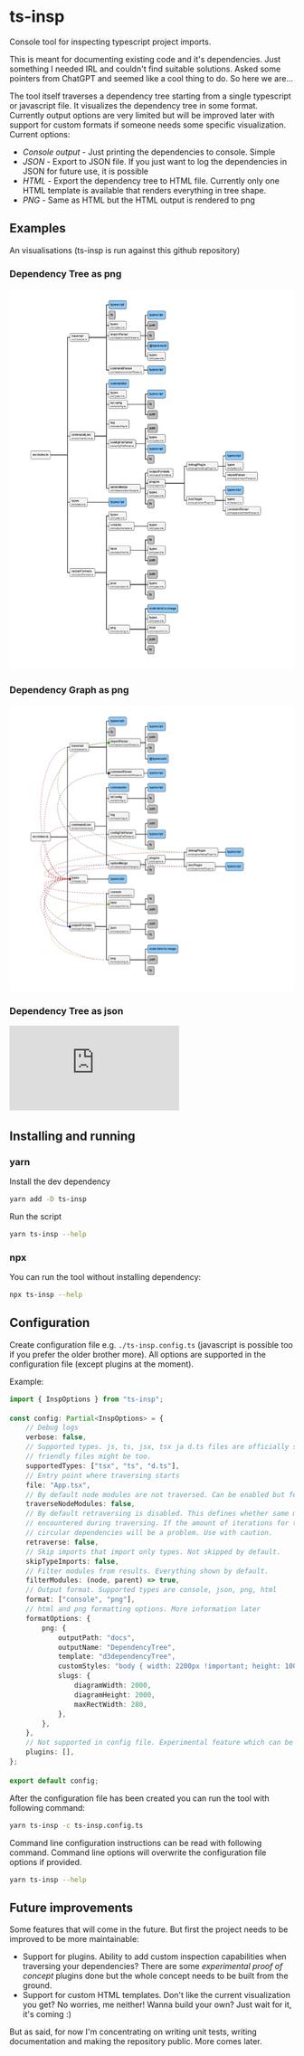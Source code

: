 # ts-insp

Console tool for inspecting typescript project imports.

This is meant for documenting existing code and it's dependencies. Just something I needed IRL and couldn't find suitable solutions. Asked some pointers from ChatGPT and seemed like a cool thing to do. So here we are...

The tool itself traverses a dependency tree starting from a single typescript or javascript file. It visualizes the dependency tree in some format. Currently output options are very limited but will be improved later with support for custom formats if someone needs some specific visualization. Current options:

-   _Console output_ - Just printing the dependencies to console. Simple
-   _JSON_ - Export to JSON file. If you just want to log the dependencies in JSON for future use, it is possible
-   _HTML_ - Export the dependency tree to HTML file. Currently only one HTML template is available that renders everything in tree shape.
-   _PNG_ - Same as HTML but the HTML output is rendered to png

## Examples

An visualisations (ts-insp is run against this github repository)

### Dependency Tree as png

![Dependency Tree of ts-insp tool](https://raw.githubusercontent.com/Klemeesi/ts-insp/main/docs/DependencyTree.png)

### Dependency Graph as png

![Dependency Graph of ts-insp tool](https://raw.githubusercontent.com/Klemeesi/ts-insp/main/docs/DependencyGraph.png)

### Dependency Tree as json

![Dependency Tree of ts-insp tool as JSON](https://raw.githubusercontent.com/Klemeesi/ts-insp/main/docs/DependencyTree.json)

## Installing and running

### yarn

Install the dev dependency

```sh
yarn add -D ts-insp
```

Run the script

```sh
yarn ts-insp --help
```

### npx

You can run the tool without installing dependency:

```sh
npx ts-insp --help
```

## Configuration

Create configuration file e.g. `./ts-insp.config.ts` (javascript is possible too if you prefer the older brother more). All options are supported in the configuration file (except plugins at the moment).

Example:

```ts
import { InspOptions } from "ts-insp";

const config: Partial<InspOptions> = {
    // Debug logs
    verbose: false,
    // Supported types. js, ts, jsx, tsx ja d.ts files are officially supported. Some other typescript
    // friendly files might be too.
    supportedTypes: ["tsx", "ts", "d.ts"],
    // Entry point where traversing starts
    file: "App.tsx",
    // By default node modules are not traversed. Can be enabled but feature is experimental
    traverseNodeModules: false,
    // By default retraversing is disabled. This defines whether same module is processed again when
    // encountered during traversing. If the amount of iterations for traversing is too high
    // circular dependencies will be a problem. Use with caution.
    retraverse: false,
    // Skip imports that import only types. Not skipped by default.
    skipTypeImports: false,
    // Filter modules from results. Everything shown by default.
    filterModules: (node, parent) => true,
    // Output format. Supported types are console, json, png, html
    format: ["console", "png"],
    // html and png formatting options. More information later
    formatOptions: {
        png: {
            outputPath: "docs",
            outputName: "DependencyTree",
            template: "d3dependencyTree",
            customStyles: "body { width: 2200px !important; height: 100% !important; }",
            slugs: {
                diagramWidth: 2000,
                diagramHeight: 2000,
                maxRectWidth: 280,
            },
        },
    },
    // Not supported in config file. Experimental feature which can be enabled from command line.
    plugins: [],
};

export default config;
```

After the configuration file has been created you can run the tool with following command:

```sh
yarn ts-insp -c ts-insp.config.ts
```

Command line configuration instructions can be read with following command. Command line options will overwrite the configuration file options if provided.

```sh
yarn ts-insp --help
```

## Future improvements

Some features that will come in the future. But first the project needs to be improved to be more maintainable:

-   Support for plugins. Ability to add custom inspection capabilities when traversing your dependencies? There are some _experimental proof of concept_ plugins done but the whole concept needs to be built from the ground.
-   Support for custom HTML templates. Don't like the current visualization you get? No worries, me neither! Wanna build your own? Just wait for it, it's coming :)

But as said, for now I'm concentrating on writing unit tests, writing documentation and making the repository public. More comes later.
